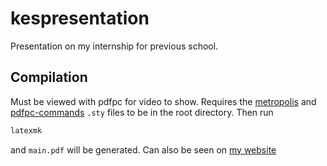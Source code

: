 # kespresentation
Presentation on my internship for previous school.

## Compilation
Must be viewed with pdfpc for video to show. Requires the [metropolis](https://github.com/matze/mtheme) and [pdfpc-commands](https://github.com/pdfpc/pdfpc.github.io/blob/master/demo/pdfpc-video-example/pdfpc-commands.sty) `.sty` files to be in the root directory.
Then run
```bash
latexmk
```
and `main.pdf` will be generated. Can also be seen on [my website](http://tomeaton.uk/kespresentation.pdf)
